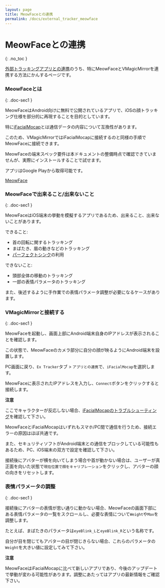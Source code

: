 ```yaml
---
layout: page
title: MeowFaceとの連携
permalink: /docs/external_tracker_meowface
---
```


# MeowFaceとの連携
{: .no_toc }

[外部トラッキングアプリとの連携](./external_tracker)のうち、特にMeowFaceとVMagicMirrorを連携する方法にかんするページです。


### MeowFaceとは
{: .doc-sec1 }

MeowFaceはAndroid向けに無料で公開されているアプリで、iOSの顔トラッキング仕様を部分的に再現することを目的としています。

特に[iFacialMocap](./external_tracker_ifacialmocap)とは通信データの内容について互換性があります。

このため、VMagicMirrorではiFacialMocapに接続するのと同様の手順でMeowFaceに接続できます。

MeowFaceの端末スペック要件は本ドキュメントの整備時点で確認できていませんが、実際にインストールすることで試せます。

アプリはGoogle Playから取得可能です。

[MeowFace](https://play.google.com/store/apps/details?id=com.suvidriel.meowface)


### MeowFaceで出来ること/出来ないこと
{: .doc-sec1 }

MeowFaceはiOS端末の挙動を模擬するアプリであるため、出来ること、出来ないことがあります。

<div class="doc-ul" markdown="1">

できること:

- 首の回転に関するトラッキング
- まばたき、眉の動きなどのトラッキング
- [パーフェクトシンク](../tips/perfect_sync)の利用

できないこと:

- 頭部全体の移動のトラッキング
- 一部の表情パラメータのトラッキング

</div>

また、後述するように手作業での表情パラメータ調整が必要になるケースがあります。


### VMagicMirrorと接続する
{: .doc-sec1 }

MeowFaceを起動し、画面上部にAndroid端末自身のIPアドレスが表示されることを確認します。

この状態で、MeowFaceのカメラ部分に自分の顔が映るようにAndroid端末を設置します。

PC画面に戻り、`Ex Tracker`タブ > `アプリとの連携`で、`iFacialMocap`を選択します。

MeowFaceに表示されたIPアドレスを入力し、`Connect`ボタンをクリックすると接続します。

<div class="note-area" markdown="1">

**注意**

ここでキャラクターが反応しない場合、[iFacialMocapのトラブルシューティング](./external_tracker_ifacialmocap#troubleshoot)を確認して下さい。

MeowFaceとiFacialMocapはいずれもスマホ/PC間で通信を行うため、接続エラーの原因はほぼ共通です。

また、セキュリティソフトがAndroid端末との通信をブロックしている可能性もあるため、PC、iOS端末の双方で設定を確認して下さい。

</div>

接続後にアバターが横を向いてしまう場合や首が動かない場合は、ユーザーが真正面を向いた状態で`現在位置で顔をキャリブレーション`をクリックし、アバターの顔の向きをリセットします。


### 表情パラメータの調整
{: .doc-sec1 }

接続後にアバターの表情が思い通りに動かない場合、MeowFaceの画面下部にある表情パラメータの一覧をスクロールし、必要な表情について`Weight`や`Max`を調整します。

たとえば、まばたきのパラメータは`eyeBlink_L`と`eyeBlink_R`という名称です。

自分が目を閉じてもアバターの目が閉じきらない場合、これらのパラメータの`Weight`を大きい値に設定してみて下さい。


<div class="note-area" markdown="1">

**注意**

MeowFaceはiFacialMocapに比べて新しいアプリであり、今後のアップデートで挙動が変わる可能性があります。調整にあたってはアプリの最新情報をご確認下さい。

</div>
